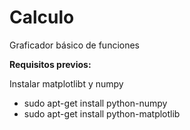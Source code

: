 # Calculo

Graficador básico de funciones

**Requisitos previos:**

Instalar matplotlibt y numpy

- sudo apt-get install python-numpy
- sudo apt-get install python-matplotlib
